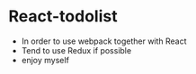# React-todolist
* In order to use webpack together with React
* Tend to use Redux if possible
* enjoy myself